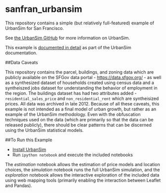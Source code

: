 sanfran_urbansim
================

This repository contains a simple (but relatively full-featured) example of UrbanSim for San Francisco.

See [the UrbanSim GitHub](https://github.com/synthicity/urbansim) for more information on UrbanSim.

This example is [documented in detail](https://synthicity.github.io/urbansim/examples.html#complete-example-san-francisco-urbansim-modules) as part of the UrbanSim documentation.

##Data Caveats

This repository contains the parcel, buildings, and zoning data which are publicly available on the SFGov data portal - https://data.sfgov.org/ - as well as a synthesized dataset of households created using census data and a syntheiszed jobs dataset for understanding the behavior of employment in the region.  The buildings dataset has had two attributes added - `residential_sales_price` and `non_residential_rent` which are syntheisized prices.  All data was archived in late 2012.  Because of all these caveats, this example is not intended as a final model of urban growth, but rather as an example of the UrbanSim methodology.  Even with the obfuscation techniques used on the data (which are primarily so that the data can be released publicly), there should be clear patterns that can be discerned using the UrbanSim statistical models.

##To Run this Example

* [Install UrbanSim](http://synthicity.github.io/urbansim/gettingstarted.html#installation)
* Run `ipython notebook` and execute the included notebooks

The *estimation* notebook allows the estimation of price models and location choices, the *simulation* notebook runs the full UrbanSim simulation, and the *exploration* notebook allows the interactive exploration of the included data using web mapping tools (primarily enabling the interaction between Leaflet and Pandas).



